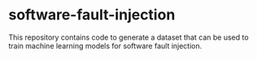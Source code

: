 # software-fault-injection
This repository contains code to generate a dataset that can be used to train machine learning models for software fault injection.
